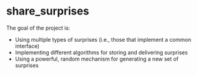 # share_surprises

The goal of the project is: 
  - Using multiple types of surprises (i.e., those that implement a common interface)
  - Implementing different algorithms for storing and delivering surprises
  - Using a powerful, random mechanism for generating a new set of surprises
